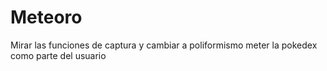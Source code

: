 # Meteoro
Mirar las funciones de captura y cambiar a poliformismo
meter la pokedex como parte del usuario